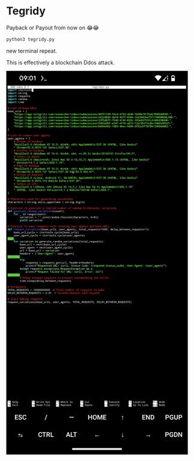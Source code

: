 # Tegridy
Payback or Payout from now on 😂😂

```bash
python3 tegridy.py
```

new terminal repeat.

This is effectively a blockchain Ddos attack.

![Code](https://raw.githubusercontent.com/DeadmanXXXII/Tegridy/main/Screenshot_20240814-090101.png)

